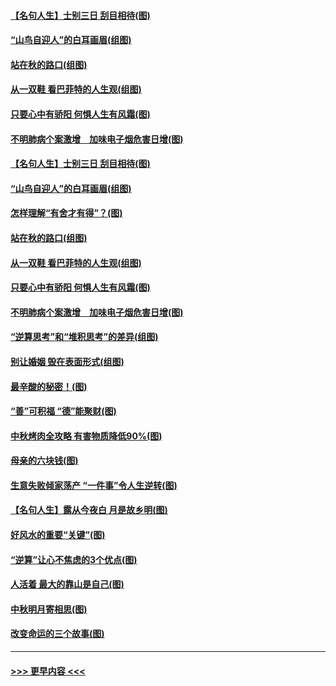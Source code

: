 #### [【名句人生】士别三日 刮目相待(图)](../pages/p8/906988.md?t=09151422) 
#### [“山鸟自迎人”的白耳画眉(组图)](../pages/p8/907332.md?t=09151422) 
#### [站在秋的路口(组图)](../pages/p8/906914.md?t=09151422) 
#### [从一双鞋 看巴菲特的人生观(组图)](../pages/p8/907311.md?t=09151422) 
#### [只要心中有骄阳 何惧人生有风霜(图)](../pages/p8/907320.md?t=09151422) 
#### [不明肺病个案激增　加味电子烟危害日增(图)](../pages/p8/907307.md?t=09151422) 
#### [【名句人生】士别三日 刮目相待(图)](../pages/p8/906988.md?t=09151422) 
#### [“山鸟自迎人”的白耳画眉(组图)](../pages/p8/907332.md?t=09151422) 
#### [怎样理解“有舍才有得”？(图)](../pages/p8/906872.md?t=09151422) 
#### [站在秋的路口(组图)](../pages/p8/906914.md?t=09151422) 
#### [从一双鞋 看巴菲特的人生观(组图)](../pages/p8/907311.md?t=09151422) 
#### [只要心中有骄阳 何惧人生有风霜(图)](../pages/p8/907320.md?t=09151422) 
#### [不明肺病个案激增　加味电子烟危害日增(图)](../pages/p8/907307.md?t=09151422) 
#### [“逆算思考”和“堆积思考”的差异(组图)](../pages/p8/907229.md?t=09151422) 
#### [别让婚姻 毁在表面形式(组图)](../pages/p8/907118.md?t=09151422) 
#### [最辛酸的秘密！(图)](../pages/p8/906327.md?t=09151422) 
#### [“善”可积福 “德”能聚财(图)](../pages/p8/906906.md?t=09151422) 
#### [中秋烤肉全攻略 有害物质降低90%(图)](../pages/p8/907227.md?t=09151422) 
#### [母亲的六块钱(图)](../pages/p8/907107.md?t=09151422) 
#### [生意失败倾家荡产 “一件事”令人生逆转(图)](../pages/p8/907101.md?t=09151422) 
#### [【名句人生】露从今夜白 月是故乡明(图)](../pages/p8/906558.md?t=09151422) 
#### [好风水的重要“关键”(图)](../pages/p8/907087.md?t=09151422) 
#### [“逆算”让心不焦虑的3个优点(图)](../pages/p8/907070.md?t=09151422) 
#### [人活着 最大的靠山是自己(图)](../pages/p8/906329.md?t=09151422) 
#### [中秋明月寄相思(图)](../pages/p8/906932.md?t=09151422) 
#### [改变命运的三个故事(图)](../pages/p8/906257.md?t=09151422) 

----
#### [ >>> 更早内容 <<< ](../indexes/p8-earlier.md)
